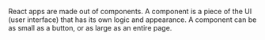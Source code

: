 React apps are made out of components. A component is a piece of the UI (user interface) that has its own logic and appearance. A component can be as small as a button, or as large as an entire page.

